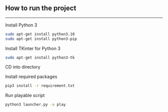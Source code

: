 ## How to run the project

---
Install Python 3
```bash
sudo apt-get install python3.10
sudo apt-get install python3-pip
```

Install TKinter for Python 3
```bash
sudo apt-get install python3-tk
```

CD into directory

Install required packages
```bash
pip3 install -r requirement.txt
```

Run playable script
```bash
python3 launcher.py -a play
```
